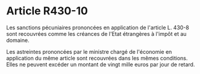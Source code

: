 # Article R430-10

Les sanctions pécuniaires prononcées en application de l'article L. 430-8 sont recouvrées comme les créances de l'Etat étrangères à l'impôt et au domaine.

Les astreintes prononcées par le ministre chargé de l'économie en application du même article sont recouvrées dans les mêmes conditions. Elles ne peuvent excéder un montant de vingt mille euros par jour de retard.
